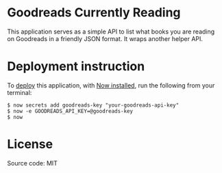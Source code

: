 # Goodreads Currently Reading

This application serves as a simple API to list what books you are reading on Goodreads in a friendly JSON format. It wraps another helper API.

# Deployment instruction

To [deploy](https://zeit.co/docs/v2/deployments/basics) this application, with [Now installed](https://zeit.co/docs/v2/getting-started/installation), run the following from your terminal:

```shell
$ now secrets add goodreads-key "your-goodreads-api-key"
$ now -e GOODREADS_API_KEY=@goodreads-key
$ now
```

# License

Source code: MIT
